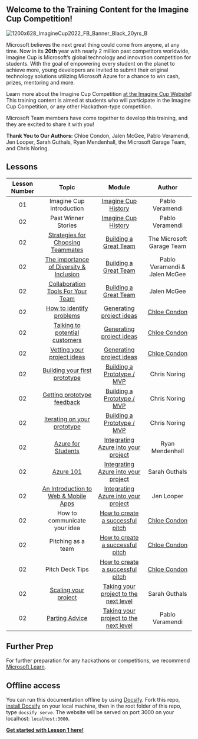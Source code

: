 ## Welcome to the Training Content for the Imagine Cup Competition!

![1200x628_ImagineCup2022_FB_Banner_Black_20yrs_B](https://user-images.githubusercontent.com/87670464/133935325-0cdcdfa1-8277-4892-99a3-7d3e089a0b8e.png)

Microsoft believes the next great thing could come from anyone, at any time. Now in its **20th** year with nearly 2 million past competitors worldwide, Imagine Cup is Microsoft’s global technology and innovation competition for students. With the goal of empowering every student on the planet to achieve more, young developers are invited to submit their original technology solutions utilizing Microsoft Azure for a chance to win cash, prizes, mentoring and more.

Learn more about the Imagine Cup Competition [at the Imagine Cup Website](https://imaginecup.microsoft.com/en-us/Events)!
This training content is aimed at students who will participate in the Imagine Cup Competition, or any other Hackathon-type competition.

Microsoft Team members have come together to develop this training, and they are excited to share it with you!

**Thank You to Our Authors:** Chloe Condon, Jalen McGee, Pablo Veramendi, Jen Looper, Sarah Guthals, Ryan Mendenhall, the Microsoft Garage Team, and Chris Noring. 

## Lessons

| Lesson Number | Topic | Module | Author |
| :-----------: | :---: | :----: | :----: | 
| 01 | Imagine Cup Introduction | [Imagine Cup History](1-History-of-Imagine-Cup/README.md) | Pablo Veramendi |
| 02 | Past Winner Stories | [Imagine Cup History](1-History-of-Imagine-Cup/README.md) | Pablo Veramendi |
| 02 | [Strategies for Choosing Teammates](2-Building-a-Team/1.%20Strategies%20for%20choosing%20teammates%20that%20are%20right%20for%20you/README.md) | [Building a Great Team](2-Building-a-Team/README.md) | The Microsoft Garage Team|
| 02 | [The importance of Diversity & Inclusion](2-Building-a-Team/2.%20The%20importance%20of%20Team%20Diversity%20%26%20Inclusion/README.md)  | [Building a Great Team](2-Building-a-Team/README.md) | Pablo Veramendi & Jalen McGee |
| 02 | [Collaboration Tools For Your Team](2-Building-a-Team/3.%20Collaboration%20Tools%20for%20Your%20Team/README.md) | [Building a Great Team](2-Building-a-Team/README.md) | Jalen McGee |
| 02 | [How to identify problems](https://github.com/microsoft/ImagineCup/blob/main/3-Generating-Project-Ideas/1/README.md) | [Generating project ideas](3-Generating-Project-Ideas/README.md) | [Chloe Condon](https://twitter.com/ChloeCondon) |
| 02 | [Talking to potential customers](https://github.com/microsoft/ImagineCup/blob/main/3-Generating-Project-Ideas/2/README.md)  | [Generating project ideas](3-Generating-Project-Ideas/README.md) | [Chloe Condon](https://twitter.com/ChloeCondon) |
| 02 | [Vetting your project ideas](https://github.com/microsoft/ImagineCup/tree/main/3-Generating-Project-Ideas/3) | [Generating project ideas](3-Generating-Project-Ideas/README.md) | [Chloe Condon](https://twitter.com/ChloeCondon) |
| 02 | [Building your first prototype](4-Building-A-Prototype/1.%20Building%20your%20first%20prototype/README.md)  | [Building a Prototype / MVP](4-Building-A-Prototype/README.md) | Chris Noring |
| 02 | [Getting prototype feedback](4-Building-A-Prototype/2.%20Getting%20prototype%20feedback/README.md) | [Building a Prototype / MVP](4-Building-A-Prototype/README.md) | Chris Noring |
| 02 | [Iterating on your prototype](4-Building-A-Prototype/3.%20Iterating%20on%20your%20prototype/README.md) | [Building a Prototype / MVP](4-Building-A-Prototype/README.md) | Chris Noring |
| 02 | [Azure for Students](5-Integrating-Azure/1.%20Azure%20for%20Students/README.md) | [Integrating Azure into your project](5-Integrating-Azure/README.md) | Ryan Mendenhall |
| 02 | [Azure 101](5-Integrating-Azure/2.%20Azure%20101/README.md) | [Integrating Azure into your project](5-Integrating-Azure/README.md) | Sarah Guthals |
| 02 | [An Introduction to Web & Mobile Apps](5-Integrating-Azure/3.%20An%20Intro%20to%20Azure%20Web%20%26%20Mobile%20Apps/README.md) | [Integrating Azure into your project](5-Integrating-Azure/README.md) | Jen Looper |
| 02 | How to communicate your idea | [How to create a successful pitch](6-Successful-Pitch/README.md) | [Chloe Condon](https://twitter.com/ChloeCondon) |
| 02 | Pitching as a team | [How to create a successful pitch](6-Successful-Pitch/README.md) | [Chloe Condon](https://twitter.com/ChloeCondon) |
| 02 | Pitch Deck Tips  | [How to create a successful pitch](6-Successful-Pitch/README.md) | [Chloe Condon](https://twitter.com/ChloeCondon) |
| 02 | [Scaling your project](7-Next-Level/1.%20Scaling%20Your%20Project/README.md) | [Taking your project to the next level](7-Next-Level/README.md) | Sarah Guthals |
| 02 | [Parting Advice](7-Next-Level/2.%20Parting%20Words%20%26%20Advice/README.md) | [Taking your project to the next level](7-Next-Level/README.md) | Pablo Veramendi |

## Further Prep

For further preparation for any hackathons or competitions, we recommend [Microsoft Learn](https://docs.microsoft.com/learn).
## Offline access

You can run this documentation offline by using [Docsify](https://docsify.js.org/#/). Fork this repo, [install Docsify](https://docsify.js.org/#/quickstart) on your local machine,  then in the root folder of this repo, type `docsify serve`. The website will be served on port 3000 on your localhost: `localhost:3000`.


[**Get started with Lesson 1 here!**](./1-Imagine-Cup-Introduction/1.Imagine-Cup-History/README.md)
